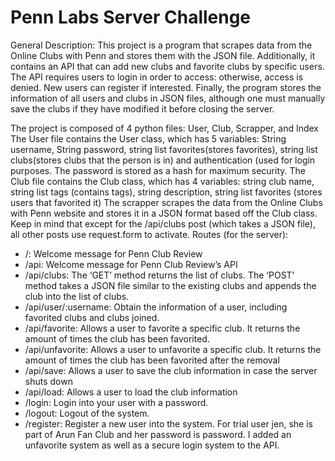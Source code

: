 # Penn Labs Server Challenge

General Description:
This project is a program that scrapes data from the Online Clubs with Penn and stores them with the JSON file. Additionally, it contains an API that can add new clubs and favorite clubs by specific users. The API requires users to login in order to access: otherwise, access is denied. New users can register if interested. Finally, the program stores the information of all users and clubs in JSON files, although one must manually save the clubs if they have modified it before closing the server.

The project is composed of 4 python files: User, Club, Scrapper, and Index
The User file contains the User class, which has 5 variables:
String username, String password, string list favorites(stores favorites), string list clubs(stores clubs that the person is in) and authentication (used for login purposes. The password is stored as a hash for maximum security.
The Club file contains the Club class, which has 4 variables: string club name, string list tags (contains tags), string description, string list favorites (stores users that favorited it)
The scrapper scrapes the data from the Online Clubs with Penn website and stores it in a JSON format based off the Club class.
Keep in mind that except for the /api/clubs post (which takes a JSON file), all other posts use request.form to activate. 
Routes (for the server):
- /: Welcome message for Penn Club Review
- /api: Welcome message for Penn Club Review’s API
- /api/clubs: The ‘GET’ method returns the list of clubs. The ‘POST’ method takes a JSON file similar to the existing clubs and appends the club into the list of clubs.
- /api/user/:username: Obtain the information of a user, including favorited clubs and clubs joined. 
- /api/favorite: Allows a user to favorite a specific club. It returns the amount of times the club has been favorited. 
- /api/unfavorite: Allows a user to unfavorite a specific club.  It returns the amount of times the club has been favorited after the removal
- /api/save: Allows a user to save the club information in case the server shuts down
- /api/load: Allows a user to load the club information
- /login: Login into your user with a password. 
- /logout: Logout of the system.
- /register: Register a new user into the system.
For trial user jen, she is part of Arun Fan Club and her password is password.
I added an unfavorite system as well as a secure login system to the API.
